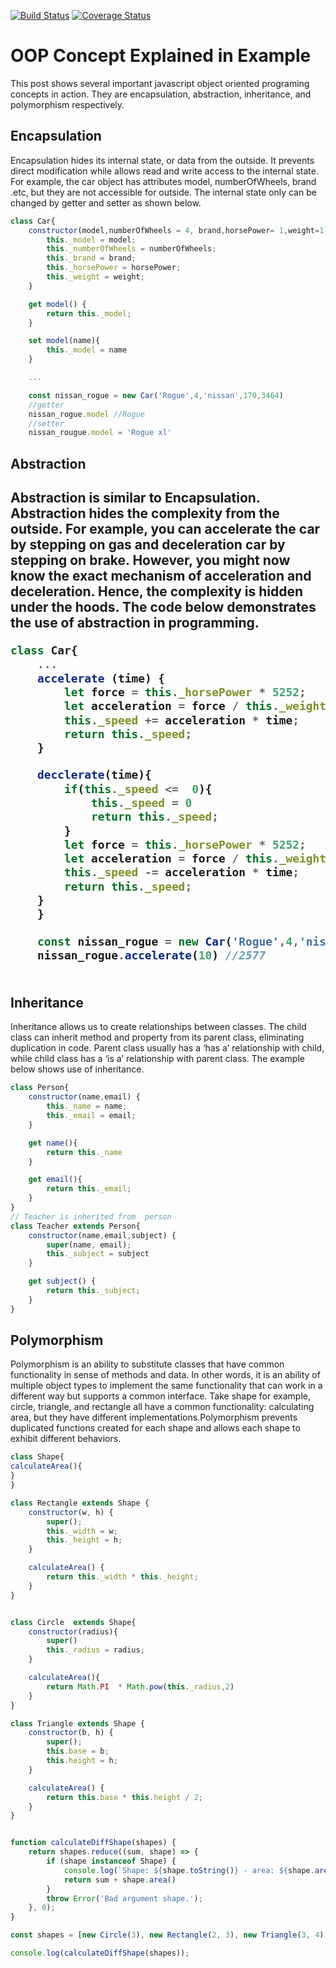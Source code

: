 [![Build Status](https://travis-ci.org/tommywenjiezhang/is219_oop_assignment.svg?branch=master)](https://travis-ci.org/tommywenjiezhang/is219_oop_assignment)
[![Coverage Status](https://coveralls.io/repos/github/tommywenjiezhang/is219_oop_assignment/badge.svg?branch=master)](https://coveralls.io/github/tommywenjiezhang/is219_oop_assignment?branch=master)
<h1>OOP Concept Explained in Example</h1>
<p>This post shows several important javascript object oriented programing concepts in action. They are encapsulation, abstraction, inheritance, and polymorphism respectively.</p>

<h2>Encapsulation</h2>
<p>Encapsulation hides its internal state, or data from the outside. It prevents direct modification while allows read and write access to the internal state. For example, the car object has attributes model, numberOfWheels, brand .etc, but they are not accessible for outside. The internal state only can be changed by getter and setter as shown below. 
</p>

```javascript
class Car{
    constructor(model,numberOfWheels = 4, brand,horsePower= 1,weight=1) {
        this._model = model;
        this._numberOfWheels = numberOfWheels;
        this._brand = brand;
        this._horsePower = horsePower;
        this._weight = weight;
    }

    get model() {
        return this._model;
    }

    set model(name){
        this._model = name
    }

    ...

    const nissan_rogue = new Car('Rogue',4,'nissan',170,3464)
    //getter
    nissan_rogue.model //Rogue
    //setter
    nissan_rougue.model = 'Rogue xl'
```



<h2>Abstraction<h2>
<p>Abstraction is similar to Encapsulation. Abstraction hides the complexity from the outside. For example, you can accelerate the car by stepping on gas and deceleration car by stepping on brake. However, you might now know the exact mechanism of acceleration and deceleration. Hence, the complexity is hidden under the hoods. The code below demonstrates the use of abstraction in programming.
</p>

```javascript
class Car{
    ...
    accelerate (time) {
        let force = this._horsePower * 5252;
        let acceleration = force / this._weight;
        this._speed += acceleration * time;
        return this._speed;
    }

    decclerate(time){
        if(this._speed <=  0){
            this._speed = 0
            return this._speed;
        }
        let force = this._horsePower * 5252;
        let acceleration = force / this._weight;
        this._speed -= acceleration * time;
        return this._speed;
    }
    }

    const nissan_rogue = new Car('Rogue',4,'nissan',170,3464)
    nissan_rogue.accelerate(10) //2577
    
```

<h2>Inheritance</h2>
<p>Inheritance allows us to create relationships between classes. The child class can inherit method and property from its parent class, eliminating duplication in code. Parent  class usually has a ‘has a’ relationship with child, while child class has a ‘is a’ relationship with parent class. The example below shows use of inheritance.
</p>

```javascript
class Person{
    constructor(name,email) {
        this._name = name;
        this._email = email;
    }

    get name(){
        return this._name
    }

    get email(){
        return this._email;
    }
}
// Teacher is inherited from  person
class Teacher extends Person{
    constructor(name,email,subject) {
        super(name, email);
        this._subject = subject
    }

    get subject() {
        return this._subject;
    }
}

```
<h2>Polymorphism</h2>
<p>Polymorphism is an ability to substitute classes that have common functionality in sense of methods and data. In other words, it is an ability of multiple object types to implement the same functionality that can work in a different way but supports a common interface. Take shape for example, circle, triangle, and rectangle all have a common functionality: calculating area, but they have different  implementations.Polymorphism prevents duplicated functions created for each shape and allows each shape to exhibit different behaviors.</p>

```javascript
class Shape{
calculateArea(){
}
}

class Rectangle extends Shape {
    constructor(w, h) {
        super();
        this._width = w;
        this._height = h;
    }

    calculateArea() {
        return this._width * this._height;
    }
}


class Circle  extends Shape{
    constructor(radius){
        super()
        this._radius = radius;
    }

    calculateArea(){
        return Math.PI  * Math.pow(this._radius,2)
    }
}

class Triangle extends Shape {
    constructor(b, h) {
        super();
        this.base = b;
        this.height = h;
    }

    calculateArea() {
        return this.base * this.height / 2;
    }
}


function calculateDiffShape(shapes) {
    return shapes.reduce((sum, shape) => {
        if (shape instanceof Shape) {
            console.log(`Shape: ${shape.toString()} - area: ${shape.area()}`);
            return sum + shape.area()
        }
        throw Error('Bad argument shape.');
    }, 0);
}

const shapes = [new Circle(3), new Rectangle(2, 3), new Triangle(3, 4), new Circle(2)];

console.log(calculateDiffShape(shapes));
```
